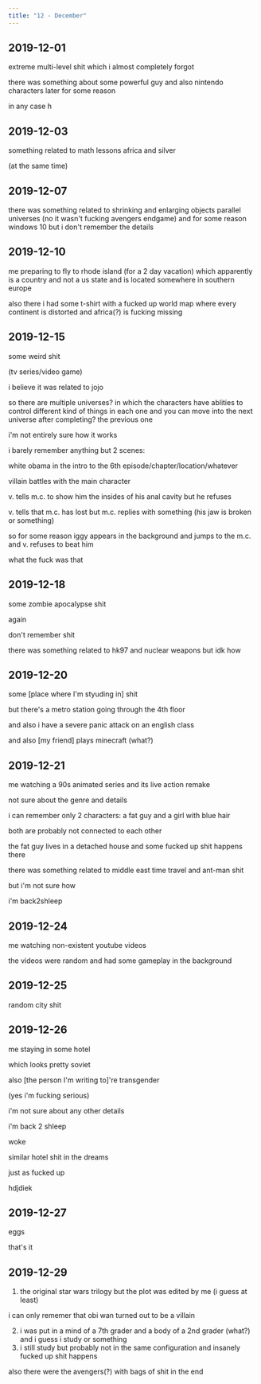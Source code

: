```yaml
---
title: "12 - December"
---
```


## 2019-12-01

extreme multi-level shit which i almost completely forgot

there was something about some powerful guy and also nintendo
characters later for some reason

in any case h

## 2019-12-03

something related to math lessons africa and silver

(at the same time)

## 2019-12-07

there was something related to shrinking and enlarging objects
parallel universes (no it wasn't fucking avengers endgame) and for
some reason windows 10 but i don't remember the details

## 2019-12-10

me preparing to fly to rhode island (for a 2 day vacation) which
apparently is a country and not a us state and is located somewhere in
southern europe

also there i had some t-shirt with a fucked up world map where every
continent is distorted and africa(?) is fucking missing

## 2019-12-15

some weird shit

(tv series/video game)

i believe it was related to jojo

so there are multiple universes? in which the characters have ablities
to control different kind of things in each one and you can move into
the next universe after completing? the previous one

i'm not entirely sure how it works

i barely remember anything but 2 scenes:

white obama in the intro to the 6th episode/chapter/location/whatever

villain battles with the main character

v. tells m.c. to show him the insides of his anal cavity but he
refuses

v. tells that m.c. has lost but m.c. replies with something (his jaw
is broken or something)

so for some reason iggy appears in the background and jumps to the
m.c. and v. refuses to beat him

what the fuck was that

## 2019-12-18

some zombie apocalypse shit

again

don't remember shit

there was something related to hk97 and nuclear weapons but idk how

## 2019-12-20

some [place where I'm styuding in] shit

but there's a metro station going through the 4th floor

and also i have a severe panic attack on an english class

and also [my friend] plays minecraft (what?)

## 2019-12-21

me watching a 90s animated series and its live action remake

not sure about the genre and details

i can remember only 2 characters: a fat guy and a girl with blue hair

both are probably not connected to each other

the fat guy lives in a detached house and some fucked up shit happens
there

there was something related to middle east time travel and ant-man
shit

but i'm not sure how

i'm back2shleep

## 2019-12-24

me watching non-existent youtube videos

the videos were random and had some gameplay in the background

## 2019-12-25

random city shit

## 2019-12-26

me staying in some hotel

which looks pretty soviet

also [the person I'm writing to]'re transgender

(yes i'm fucking serious)

i'm not sure about any other details

i'm back 2 shleep

woke

similar hotel shit in the dreams

just as fucked up

hdjdiek

## 2019-12-27

eggs

that's it

## 2019-12-29

1. the original star wars trilogy but the plot was edited by me (i
   guess at least)

i can only rememer that obi wan turned out to be a villain

2. i was put in a mind of a 7th grader and a body of a 2nd grader
   (what?) and i guess i study or something
3. i still study but probably not in the same configuration and
   insanely fucked up shit happens

also there were the avengers(?) with bags of shit in the end
